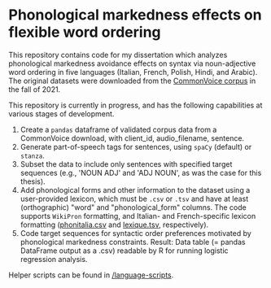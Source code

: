 # Phonological markedness effects on flexible word ordering
This repository contains code for my dissertation which analyzes phonological markedness avoidance effects on syntax via noun-adjective word ordering in five languages (Italian, French, Polish, Hindi, and Arabic). The original datasets were downloaded from the [CommonVoice corpus](voice.mozilla.org) in the fall of 2021. 

This repository is currently in progress, and has the following capabilities at various stages of development.

1. Create a `pandas` dataframe of validated corpus data from a CommonVoice download, with client_id, audio_filename, sentence.
2. Generate part-of-speech tags for sentences, using `spaCy` (default) or `stanza`.
3. Subset the data to include only sentences with specified target sequences (e.g., 'NOUN ADJ' and 'ADJ NOUN', as was the case for this thesis).
4. Add phonological forms and other information to the dataset using a user-provided lexicon, which must be `.csv` or `.tsv` and have at least (orthographic) "word" and "phonological_form" columns. The code supports `WikiPron` formatting, and Italian- and French-specific lexicon formatting ([phonitalia.csv](https://link.springer.com/article/10.3758/s13428-013-0400-8) and [lexique.tsv](http://www.lexique.org/), respectively).
5. Code target sequences for syntactic order preferences motivated by phonological markedness constraints.
Result: Data table (= pandas DataFrame output as a .csv) readable by R for running logistic regression analysis.

Helper scripts can be found in [/language-scripts](https://github.com/katherineblake/language-scripts).
